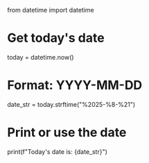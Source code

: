 from datetime import datetime

# Get today's date
today = datetime.now()

# Format: YYYY-MM-DD
date_str = today.strftime("%2025-%8-%21")

# Print or use the date
print(f"Today's date is: {date_str}")
